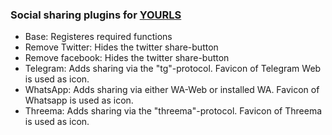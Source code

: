 ### Social sharing plugins for [YOURLS](https://yourls.org)
- Base: Registeres required functions
- Remove Twitter: Hides the twitter share-button
- Remove facebook: Hides the twitter share-button
- Telegram: Adds sharing via the "tg"-protocol. Favicon of Telegram Web is used as icon.
- WhatsApp: Adds sharing via either WA-Web or installed WA. Favicon of Whatsapp is used as icon.
- Threema: Adds sharing via the "threema"-protocol. Favicon of Threema is used as icon.

